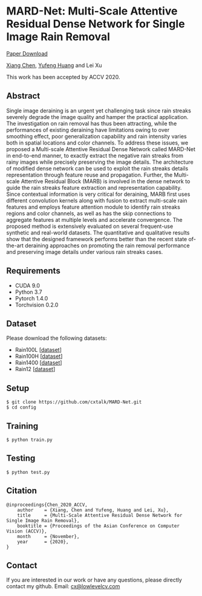 # MARD-Net: Multi-Scale Attentive Residual Dense Network for Single Image Rain Removal

[Paper Download](https://openaccess.thecvf.com/content/ACCV2020/html/Chen_Multi-scale_Attentive_Residual_Dense_Network_for_Single_Image_Rain_Removal_ACCV_2020_paper.html)

[Xiang Chen](https://cxtalk.github.io/), [Yufeng Huang](https://dzx.sau.edu.cn/info/1031/1169.htm) and Lei Xu

This work has been accepted by ACCV 2020. 

## Abstract
Single image deraining is an urgent yet challenging task since rain streaks severely degrade the image quality and hamper the practical application. The investigation on rain removal has thus been attracting, while the performances of existing deraining have limitations owing to over smoothing effect, poor generalization capability and rain intensity varies both in spatial locations and color channels. To address these issues, we proposed a Multi-scale Attentive Residual Dense Network called MARD-Net in end-to-end manner, to exactly extract the negative rain streaks from rainy images while precisely preserving the image details. The architecture of modified dense network can be used to exploit the rain streaks details representation through feature reuse and propagation. Further, the Multi-scale Attentive Residual Block (MARB) is involved in the dense network to guide the rain streaks feature extraction and representation capability. Since contextual information is very critical for deraining, MARB first uses different convolution kernels along with fusion to extract multi-scale rain features and employs feature attention module to identify rain streaks regions and color channels, as well as has the skip connections to aggregate features at multiple levels and accelerate convergence. The proposed method is extensively evaluated on several frequent-use synthetic and real-world datasets. The quantitative and qualitative results show that the designed framework performs better than the recent state of-the-art deraining approaches on promoting the rain removal performance and preserving image details under various rain streaks cases.

## Requirements
- CUDA 9.0
- Python 3.7
- Pytorch 1.4.0
- Torchvision 0.2.0

## Dataset
Please download the following datasets:

* Rain100L [[dataset](http://www.icst.pku.edu.cn/struct/Projects/joint_rain_removal.html)]
* Rain100H [[dataset](http://www.icst.pku.edu.cn/struct/Projects/joint_rain_removal.html)]
* Rain1400 [[dataset](https://xueyangfu.github.io/projects/cvpr2017.html)]
* Rain12 [[dataset](http://yu-li.github.io/paper/li_cvpr16_rain.zip)]

## Setup
```
$ git clone https://github.com/cxtalk/MARD-Net.git
$ cd config
```  

## Training
```
$ python train.py
```

## Testing
```
$ python test.py
``` 


## Citation
```
@inproceedings{Chen_2020_ACCV,
	author    = {Xiang, Chen and Yufeng, Huang and Lei, Xu},
	title     = {Multi-Scale Attentive Residual Dense Network for Single Image Rain Removal},
	booktitle = {Proceedings of the Asian Conference on Computer Vision (ACCV)},
	month     = {November},
	year      = {2020},
}
```

## Contact

If you are interested in our work or have any questions, please directly contact my github.
Email: cx@lowlevelcv.com
